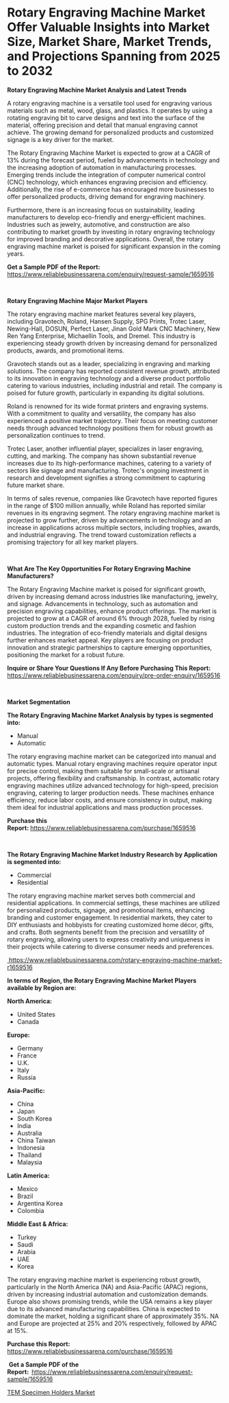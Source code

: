 <p><h1>Rotary Engraving Machine Market Offer Valuable Insights into Market Size, Market Share, Market Trends, and Projections Spanning from 2025 to 2032</h1></p><p><strong>Rotary Engraving Machine Market Analysis and Latest Trends</strong></p>
<p><p>A rotary engraving machine is a versatile tool used for engraving various materials such as metal, wood, glass, and plastics. It operates by using a rotating engraving bit to carve designs and text into the surface of the material, offering precision and detail that manual engraving cannot achieve. The growing demand for personalized products and customized signage is a key driver for the market.</p><p>The Rotary Engraving Machine Market is expected to grow at a CAGR of 13% during the forecast period, fueled by advancements in technology and the increasing adoption of automation in manufacturing processes. Emerging trends include the integration of computer numerical control (CNC) technology, which enhances engraving precision and efficiency. Additionally, the rise of e-commerce has encouraged more businesses to offer personalized products, driving demand for engraving machinery.</p><p>Furthermore, there is an increasing focus on sustainability, leading manufacturers to develop eco-friendly and energy-efficient machines. Industries such as jewelry, automotive, and construction are also contributing to market growth by investing in rotary engraving technology for improved branding and decorative applications. Overall, the rotary engraving machine market is poised for significant expansion in the coming years.</p></p>
<p><strong>Get a Sample PDF of the Report:&nbsp;</strong> <a href="https://www.reliablebusinessarena.com/enquiry/request-sample/1659516?utm_campaign=2733&utm_medium=2&utm_source=Github&utm_content=ia&utm_term=08042025&utm_id=rotary-engraving-machine">https://www.reliablebusinessarena.com/enquiry/request-sample/1659516</a></p>
<p>&nbsp;</p>
<p><strong>Rotary Engraving Machine Major Market Players</strong></p>
<p><p>The rotary engraving machine market features several key players, including Gravotech, Roland, Hansen Supply, SPG Prints, Trotec Laser, Newing-Hall, DOSUN, Perfect Laser, Jinan Gold Mark CNC Machinery, New Ren Yang Enterprise, Michaellin Tools, and Dremel. This industry is experiencing steady growth driven by increasing demand for personalized products, awards, and promotional items.</p><p>Gravotech stands out as a leader, specializing in engraving and marking solutions. The company has reported consistent revenue growth, attributed to its innovation in engraving technology and a diverse product portfolio catering to various industries, including industrial and retail. The company is poised for future growth, particularly in expanding its digital solutions.</p><p>Roland is renowned for its wide format printers and engraving systems. With a commitment to quality and versatility, the company has also experienced a positive market trajectory. Their focus on meeting customer needs through advanced technology positions them for robust growth as personalization continues to trend.</p><p>Trotec Laser, another influential player, specializes in laser engraving, cutting, and marking. The company has shown substantial revenue increases due to its high-performance machines, catering to a variety of sectors like signage and manufacturing. Trotec's ongoing investment in research and development signifies a strong commitment to capturing future market share.</p><p>In terms of sales revenue, companies like Gravotech have reported figures in the range of $100 million annually, while Roland has reported similar revenues in its engraving segment. The rotary engraving machine market is projected to grow further, driven by advancements in technology and an increase in applications across multiple sectors, including trophies, awards, and industrial engraving. The trend toward customization reflects a promising trajectory for all key market players.</p></p>
<p>&nbsp;</p>
<p><strong>What Are The Key Opportunities For Rotary Engraving Machine Manufacturers?</strong></p>
<p><p>The Rotary Engraving Machine market is poised for significant growth, driven by increasing demand across industries like manufacturing, jewelry, and signage. Advancements in technology, such as automation and precision engraving capabilities, enhance product offerings. The market is projected to grow at a CAGR of around 6% through 2028, fueled by rising custom production trends and the expanding cosmetic and fashion industries. The integration of eco-friendly materials and digital designs further enhances market appeal. Key players are focusing on product innovation and strategic partnerships to capture emerging opportunities, positioning the market for a robust future.</p></p>
<p><strong>Inquire or Share Your Questions If Any Before Purchasing This Report:</strong> <a href="https://www.reliablebusinessarena.com/enquiry/pre-order-enquiry/1659516?utm_campaign=2733&utm_medium=2&utm_source=Github&utm_content=ia&utm_term=08042025&utm_id=rotary-engraving-machine">https://www.reliablebusinessarena.com/enquiry/pre-order-enquiry/1659516</a></p>
<p>&nbsp;</p>
<p><strong>Market Segmentation</strong></p>
<p><strong>The Rotary Engraving Machine Market Analysis by types is segmented into:</strong></p>
<p><ul><li>Manual</li><li>Automatic</li></ul></p>
<p><p>The rotary engraving machine market can be categorized into manual and automatic types. Manual rotary engraving machines require operator input for precise control, making them suitable for small-scale or artisanal projects, offering flexibility and craftsmanship. In contrast, automatic rotary engraving machines utilize advanced technology for high-speed, precision engraving, catering to larger production needs. These machines enhance efficiency, reduce labor costs, and ensure consistency in output, making them ideal for industrial applications and mass production processes.</p></p>
<p><strong>Purchase this Report:&nbsp;</strong><a href="https://www.reliablebusinessarena.com/purchase/1659516?utm_campaign=2733&utm_medium=2&utm_source=Github&utm_content=ia&utm_term=08042025&utm_id=rotary-engraving-machine">https://www.reliablebusinessarena.com/purchase/1659516</a></p>
<p>&nbsp;</p>
<p><strong>The Rotary Engraving Machine Market Industry Research by Application is segmented into:</strong></p>
<p><ul><li>Commercial</li><li>Residential</li></ul></p>
<p><p>The rotary engraving machine market serves both commercial and residential applications. In commercial settings, these machines are utilized for personalized products, signage, and promotional items, enhancing branding and customer engagement. In residential markets, they cater to DIY enthusiasts and hobbyists for creating customized home décor, gifts, and crafts. Both segments benefit from the precision and versatility of rotary engraving, allowing users to express creativity and uniqueness in their projects while catering to diverse consumer needs and preferences.</p></p>
<p><a href="https://www.reliablebusinessarena.com/rotary-engraving-machine-market-r1659516?utm_campaign=2733&utm_medium=2&utm_source=Github&utm_content=ia&utm_term=08042025&utm_id=rotary-engraving-machine">&nbsp;https://www.reliablebusinessarena.com/rotary-engraving-machine-market-r1659516</a></p>
<p><strong>In terms of Region, the Rotary Engraving Machine Market Players available by Region are:</strong></p>
<p>
    <p> <strong> North America: </strong>
        <ul>
            <li>United States</li>
            <li>Canada</li>
        </ul>
        </p> 
    <p> <strong> Europe: </strong>
        <ul>
            <li>Germany</li>
            <li>France</li>
            <li>U.K.</li>
            <li>Italy</li>
            <li>Russia</li>
        </ul>
        </p> 
    <p> <strong> Asia-Pacific: </strong>
        <ul>
            <li>China</li>
            <li>Japan</li>
            <li>South Korea</li>
            <li>India</li>
            <li>Australia</li>
            <li>China Taiwan</li>
            <li>Indonesia</li>
            <li>Thailand</li>
            <li>Malaysia</li>
        </ul>
        </p> 
    <p> <strong> Latin America: </strong>
        <ul>
            <li>Mexico</li>
            <li>Brazil</li>
            <li>Argentina Korea</li>
            <li>Colombia</li>
        </ul>
        </p> 
    <p> <strong> Middle East & Africa: </strong>
        <ul>
            <li>Turkey</li>
            <li>Saudi</li>
            <li>Arabia</li>
            <li>UAE</li>
            <li>Korea</li>
        </ul>
    </p>
    </p>
<p><p>The rotary engraving machine market is experiencing robust growth, particularly in the North America (NA) and Asia-Pacific (APAC) regions, driven by increasing industrial automation and customization demands. Europe also shows promising trends, while the USA remains a key player due to its advanced manufacturing capabilities. China is expected to dominate the market, holding a significant share of approximately 35%. NA and Europe are projected at 25% and 20% respectively, followed by APAC at 15%.</p></p>
<p><strong>Purchase this Report: </strong><a href="https://www.reliablebusinessarena.com/purchase/1659516?utm_campaign=2733&utm_medium=2&utm_source=Github&utm_content=ia&utm_term=08042025&utm_id=rotary-engraving-machine">https://www.reliablebusinessarena.com/purchase/1659516</a></p>
<p>&nbsp;<strong>Get a Sample PDF of the Report:&nbsp;&nbsp;</strong><a href="https://www.reliablebusinessarena.com/enquiry/request-sample/1659516?utm_campaign=2733&utm_medium=2&utm_source=Github&utm_content=ia&utm_term=08042025&utm_id=rotary-engraving-machine">https://www.reliablebusinessarena.com/enquiry/request-sample/1659516</a></p>
<p><strong></strong></p>
<p><p><a href="https://github.com/hammelximalschid/Market-Research-Report-List-1/blob/main/tem-specimen-holders-market.md?utm_campaign=2733&utm_medium=2&utm_source=Github&utm_content=ia&utm_term=08042025&utm_id=rotary-engraving-machine">TEM Specimen Holders Market</a></p></p>